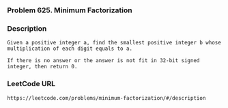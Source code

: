 ### Problem 625. Minimum Factorization

### Description
	Given a positive integer a, find the smallest positive integer b whose multiplication of each digit equals to a.

	If there is no answer or the answer is not fit in 32-bit signed integer, then return 0.

### LeetCode URL
	https://leetcode.com/problems/minimum-factorization/#/description
